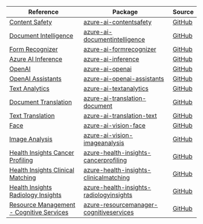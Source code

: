| Reference | Package | Source |
|---|---|---|
|[Content Safety](ai-contentsafety-readme.md)|[azure-ai-contentsafety](https://repo1.maven.org/maven2/com/azure/azure-ai-contentsafety)|[GitHub](https://github.com/Azure/azure-sdk-for-java/blob/main/sdk/contentsafety/azure-ai-contentsafety)|
|[Document Intelligence](ai-documentintelligence-readme.md)|[azure-ai-documentintelligence](https://repo1.maven.org/maven2/com/azure/azure-ai-documentintelligence)|[GitHub](https://github.com/Azure/azure-sdk-for-java/blob/main/sdk/documentintelligence/azure-ai-documentintelligence)|
|[Form Recognizer](ai-formrecognizer-readme.md)|[azure-ai-formrecognizer](https://repo1.maven.org/maven2/com/azure/azure-ai-formrecognizer)|[GitHub](https://github.com/Azure/azure-sdk-for-java/blob/main/sdk/formrecognizer/azure-ai-formrecognizer)|
|[Azure AI Inference](ai-inference-readme.md)|[azure-ai-inference](https://repo1.maven.org/maven2/com/azure/azure-ai-inference)|[GitHub](https://github.com/Azure/azure-sdk-for-java/blob/main/sdk/ai/azure-ai-inference)|
|[OpenAI](ai-openai-readme.md)|[azure-ai-openai](https://repo1.maven.org/maven2/com/azure/azure-ai-openai)|[GitHub](https://github.com/Azure/azure-sdk-for-java/blob/main/sdk/openai/azure-ai-openai)|
|[OpenAI Assistants](ai-openai-assistants-readme.md)|[azure-ai-openai-assistants](https://repo1.maven.org/maven2/com/azure/azure-ai-openai-assistants)|[GitHub](https://github.com/Azure/azure-sdk-for-java/blob/main/sdk/openai/azure-ai-openai-assistants)|
|[Text Analytics](ai-textanalytics-readme.md)|[azure-ai-textanalytics](https://repo1.maven.org/maven2/com/azure/azure-ai-textanalytics)|[GitHub](https://github.com/Azure/azure-sdk-for-java/blob/main/sdk/textanalytics/azure-ai-textanalytics)|
|[Document Translation](ai-translation-document-readme.md)|[azure-ai-translation-document](https://repo1.maven.org/maven2/com/azure/azure-ai-translation-document)|[GitHub](https://github.com/Azure/azure-sdk-for-java/blob/main/sdk/translation/azure-ai-translation-document)|
|[Text Translation](ai-translation-text-readme.md)|[azure-ai-translation-text](https://repo1.maven.org/maven2/com/azure/azure-ai-translation-text)|[GitHub](https://github.com/Azure/azure-sdk-for-java/blob/main/sdk/translation/azure-ai-translation-text)|
|[Face](ai-vision-face-readme.md)|[azure-ai-vision-face](https://repo1.maven.org/maven2/com/azure/azure-ai-vision-face)|[GitHub](https://github.com/Azure/azure-sdk-for-java/blob/main/sdk/face/azure-ai-vision-face)|
|[Image Analysis](ai-vision-imageanalysis-readme.md)|[azure-ai-vision-imageanalysis](https://repo1.maven.org/maven2/com/azure/azure-ai-vision-imageanalysis)|[GitHub](https://github.com/Azure/azure-sdk-for-java/blob/main/sdk/vision/azure-ai-vision-imageanalysis)|
|[Health Insights Cancer Profiling](health-insights-cancerprofiling-readme.md)|[azure-health-insights-cancerprofiling](https://repo1.maven.org/maven2/com/azure/azure-health-insights-cancerprofiling)|[GitHub](https://github.com/Azure/azure-sdk-for-java/blob/main/sdk/healthinsights/azure-health-insights-cancerprofiling)|
|[Health Insights Clinical Matching](health-insights-clinicalmatching-readme.md)|[azure-health-insights-clinicalmatching](https://repo1.maven.org/maven2/com/azure/azure-health-insights-clinicalmatching)|[GitHub](https://github.com/Azure/azure-sdk-for-java/blob/main/sdk/healthinsights/azure-health-insights-clinicalmatching)|
|[Health Insights Radiology Insights](health-insights-radiologyinsights-readme.md)|[azure-health-insights-radiologyinsights](https://repo1.maven.org/maven2/com/azure/azure-health-insights-radiologyinsights)|[GitHub](https://github.com/Azure/azure-sdk-for-java/blob/main/sdk/healthinsights/azure-health-insights-radiologyinsights)|
|[Resource Management - Cognitive Services](resourcemanager-cognitiveservices-readme.md)|[azure-resourcemanager-cognitiveservices](https://repo1.maven.org/maven2/com/azure/resourcemanager/azure-resourcemanager-cognitiveservices)|[GitHub](https://github.com/Azure/azure-sdk-for-java/blob/main/sdk/cognitiveservices/azure-resourcemanager-cognitiveservices)|
